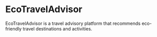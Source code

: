 # EcoTravelAdvisor
EcoTravelAdvisor is a travel advisory platform that recommends eco-friendly travel destinations and activities.
